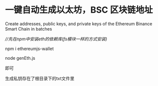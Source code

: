 # 一键自动生成以太坊，BSC 区块链地址

   Create addresses, public keys, and private keys of the Ethereum Binance Smart Chain in batches 



*//先在npm中安装eth的依赖库(fs模块一样的方式安装)*

 npm i ethereumjs-wallet 

node genEth.js

即可

生成私钥存在了根目录下的txt文件里

